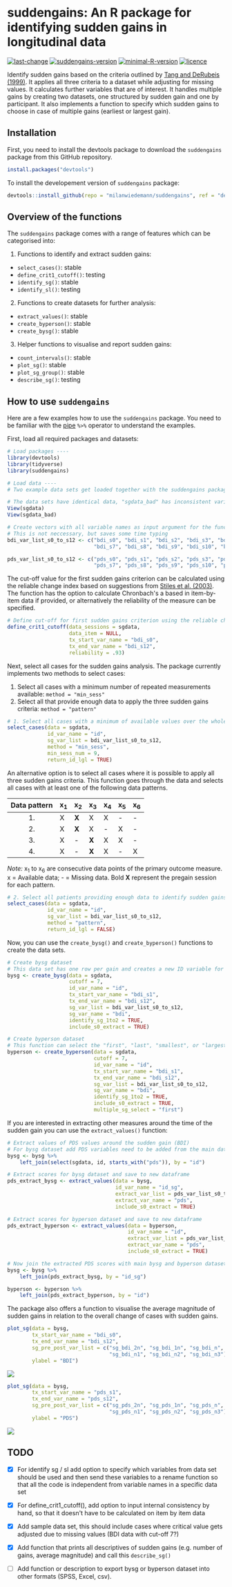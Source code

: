 # suddengains: An R package for identifying sudden gains in longitudinal data
[![last-change](https://img.shields.io/badge/Last%20change-2018--12--21-brightgreen.svg)](https://github.com/milanwiedemann/suddengains) 
[![suddengains-version](https://img.shields.io/badge/Version-0.0.1.9903-brightgreen.svg)](https://github.com/milanwiedemann/suddengains) 
[![minimal-R-version](https://img.shields.io/badge/R%3E%3D-3.4.3-brightgreen.svg)](https://cran.r-project.org/)
[![licence](https://img.shields.io/badge/Licence-GPL--3-brightgreen.svg)](https://choosealicense.com/licenses/gpl-3.0/)

Identify sudden gains based on the criteria outlined by [Tang and DeRubeis (1999)](http://psycnet.apa.org/buy/1999-01811-008). 
It applies all three criteria to a dataset while adjusting for missing values. 
It calculates further variables that are of interest. 
It handles multiple gains by creating two datasets, one structured by sudden gain and one by participant. 
It also implements a function to specify which sudden gains to choose in case of multiple gains (earliest or largest gain).

## Installation

First, you need to install the devtools package to download the `suddengains` package from this GitHub repository.

```r
install.packages("devtools")
```

To install the developement version of `suddengains` package:

```r
devtools::install_github(repo = "milanwiedemann/suddengains", ref = "dev")
```

## Overview of the functions

The `suddengains` package comes with a range of features which can be categorised into:

1. Functions to identify and extract sudden gains:
  - `select_cases()`: stable
  - `define_crit1_cutoff()`: testing
  - `identify_sg()`: stable
  - `identify_sl()`: testing
  
2. Functions to create datasets for further analysis:
  - `extract_values()`: stable
  - `create_byperson()`: stable
  - `create_bysg()`: stable

3. Helper functions to visualise and report sudden gains:
  - `count_intervals()`: stable
  - `plot_sg()`: stable
  - `plot_sg_group()`: stable
  - `describe_sg()`: testing

## How to use `suddengains`

Here are a few examples how to use the `suddengains` package.
You need to be familiar with the [pipe](https://magrittr.tidyverse.org/) ` %>% ` operator to understand the examples.

First, load all required packages and datasets:

```r
# Load packages ----
library(devtools)
library(tidyverse)
library(suddengains)

# Load data ----
# Two example data sets get loaded together with the suddengains package

# The data sets have identical data, "sgdata_bad" has inconsistent variable names 
View(sgdata)
View(sgdata_bad)

# Create vectors with all variable names as input argument for the functions
# This is not neccessary, but saves some time typing
bdi_var_list_s0_to_s12 <- c("bdi_s0", "bdi_s1", "bdi_s2", "bdi_s3", "bdi_s4", "bdi_s5", "bdi_s6", 
                            "bdi_s7", "bdi_s8", "bdi_s9", "bdi_s10", "bdi_s11", "bdi_s12")

pds_var_list_s0_to_s12 <- c("pds_s0", "pds_s1", "pds_s2", "pds_s3", "pds_s4", "pds_s5", "pds_s6", 
                            "pds_s7", "pds_s8", "pds_s9", "pds_s10", "pds_s11", "pds_s12")
```

The cut-off value for the first sudden gains criterion can be calculated using the reliable change index based on suggestions from [Stiles et al. (2003)](http://psycnet.apa.org/buy/2003-01069-004).
The function has the option to calculate Chronbach's a based in item-by-item data if provided, or alternatively the reliability of the measure can be specified.

```r
# Define cut-off for first sudden gains criterion using the reliable change index
define_crit1_cutoff(data_sessions = sgdata,
                    data_item = NULL,
                    tx_start_var_name = "bdi_s0",
                    tx_end_var_name = "bdi_s12",
                    reliability = .93)
```

Next, select all cases for the sudden gains analysis. 
The package currently implements two methods to select cases:
1. Select all cases with a minimum number of repeated measurements available: `method = "min_sess"`
1. Select all that provide enough data to apply the three sudden gains criteria: `method = "pattern"`

```r
# 1. Select all cases with a minimum of available values over the whole course of repeated measurements
select_cases(data = sgdata, 
             id_var_name = "id", 
             sg_var_list = bdi_var_list_s0_to_s12, 
             method = "min_sess", 
             min_sess_num = 9, 
             return_id_lgl = TRUE)
```

An alternative option is to select all cases where it is possible to apply all three sudden gains criteria. 
This function goes through the data and selects all cases with at least one of the following data patterns.

| Data pattern | x<sub>1</sub> | x<sub>2</sub> | x<sub>3</sub> | x<sub>4</sub> | x<sub>5</sub> | x<sub>6</sub> |
|:------------:|-------|-------|-------|-------|-------|-------|
| 1.           |   X   | **X** |   X   |   X   |   -   |   -   |
| 2.           |   X   | **X** |   X   |   -   |   X   |   -   |
| 3.           |   X   |   -   | **X** |   X   |   X   |   -   |
| 4.           |   X   |   -   | **X** |   X   |   -   |   X   |

*Note:* x<sub>1</sub> to x<sub>6</sub> are consecutive data points of the primary outcome measure. x = Available data; -  = Missing data. Bold **X** represent the pregain session for each pattern.

```r
# 2. Select all patients providing enough data to identify sudden gains ----
select_cases(data = sgdata, 
             id_var_name = "id", 
             sg_var_list = bdi_var_list_s0_to_s12, 
             method = "pattern", 
             return_id_lgl = FALSE)
```

Now, you can use the `create_bysg()` and `create_byperson()` functions to create the data sets.

```r
# Create bysg dataset
# This data set has one row per gain and creates a new ID variable for each sudden gain
bysg <- create_bysg(data = sgdata,
                    cutoff = 7,
                    id_var_name = "id",
                    tx_start_var_name = "bdi_s1",
                    tx_end_var_name = "bdi_s12",
                    sg_var_list = bdi_var_list_s0_to_s12,
                    sg_var_name = "bdi",
                    identify_sg_1to2 = TRUE,
                    include_s0_extract = TRUE)

# Create byperson dataset
# This function can select the "first", "last", "smallest", or "largest" sudden gain in cases of multiple sudden gains using the "multiple_sg_select" argument.
byperson <- create_byperson(data = sgdata,
                            cutoff = 7,
                            id_var_name = "id",
                            tx_start_var_name = "bdi_s1",
                            tx_end_var_name = "bdi_s12",
                            sg_var_list = bdi_var_list_s0_to_s12,
                            sg_var_name = "bdi",
                            identify_sg_1to2 = TRUE,
                            include_s0_extract = TRUE,
                            multiple_sg_select = "first")
```

If you are interested in extracting other measures around the time of the sudden gain you can use the  `extract_values()` function:

```r
# Extract values of PDS values around the sudden gain (BDI)
# For bysg dataset add PDS variables need to be added from the main data set first
bysg <- bysg %>%
    left_join(select(sgdata, id, starts_with("pds")), by = "id")

# Extract scores for bysg dataset and save to new dataframe
pds_extract_bysg <- extract_values(data = bysg,
                                   id_var_name = "id_sg",
                                   extract_var_list = pds_var_list_s0_to_s12,
                                   extract_var_name = "pds",
                                   include_s0_extract = TRUE)

# Extract scores for byperson dataset and save to new dataframe
pds_extract_byperson <- extract_values(data = byperson,
                                       id_var_name = "id",
                                       extract_var_list = pds_var_list_s0_to_s12,
                                       extract_var_name = "pds",
                                       include_s0_extract = TRUE)

# Now join the extracted PDS scores with main bysg and byperson dataset
bysg <- bysg %>%
    left_join(pds_extract_bysg, by = "id_sg")

byperson <- byperson %>%
    left_join(pds_extract_byperson, by = "id")
```

The package also offers a function to visualise the average magnitude of sudden gains in relation to the overall change of cases with sudden gains.

```r
plot_sg(data = bysg,
        tx_start_var_name = "bdi_s0",
        tx_end_var_name = "bdi_s12",
        sg_pre_post_var_list = c("sg_bdi_2n", "sg_bdi_1n", "sg_bdi_n", 
                                 "sg_bdi_n1", "sg_bdi_n2", "sg_bdi_n3"),
        ylabel = "BDI")
```

![](https://drive.google.com/open?id=1jaA2eKMlDx32xcYIQNjnij8FiEDM-LO6)

```r
plot_sg(data = bysg,
        tx_start_var_name = "pds_s1",
        tx_end_var_name = "pds_s12",
        sg_pre_post_var_list = c("sg_pds_2n", "sg_pds_1n", "sg_pds_n", 
                                 "sg_pds_n1", "sg_pds_n2", "sg_pds_n3"),
        ylabel = "PDS")
```

![](https://drive.google.com/open?id=1ukP5aqiifKLGJS2l6ve71tE6llEuItdY)

## TODO
- [x] For identify sg  / sl add option to specify which variables from data set should be used and then send these variables to a rename function so that all the code is independent from variable names in a specific data set
- [x] For define_crit1_cutoff(), add option to input internal consistency by hand, so that it doesn't have to be calculated on item by item data
- [x] Add sample data set, this should include cases where critical value gets adjusted due to missing values (BDI data with cut-off 7?)
- [x] Add function that prints all descriptives of sudden gains (e.g. number of gains, average magnitude) and call this `describe_sg()`
- [ ] Add function or description to export bysg or byperson dataset into other formats (SPSS, Excel, csv).

